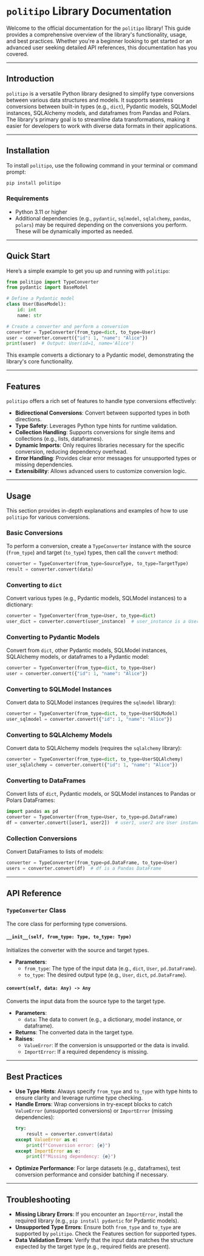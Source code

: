 # `politipo` Library Documentation

Welcome to the official documentation for the `politipo` library! This guide provides a comprehensive overview of the library's functionality, usage, and best practices. Whether you're a beginner looking to get started or an advanced user seeking detailed API references, this documentation has you covered.

---

## Introduction

`politipo` is a versatile Python library designed to simplify type conversions between various data structures and models. It supports seamless conversions between built-in types (e.g., `dict`), Pydantic models, SQLModel instances, SQLAlchemy models, and dataframes from Pandas and Polars. The library's primary goal is to streamline data transformations, making it easier for developers to work with diverse data formats in their applications.

---

## Installation

To install `politipo`, use the following command in your terminal or command prompt:

```bash
pip install politipo
```

### Requirements
- Python 3.11 or higher
- Additional dependencies (e.g., `pydantic`, `sqlmodel`, `sqlalchemy`, `pandas`, `polars`) may be required depending on the conversions you perform. These will be dynamically imported as needed.

---

## Quick Start

Here’s a simple example to get you up and running with `politipo`:

```python
from politipo import TypeConverter
from pydantic import BaseModel

# Define a Pydantic model
class User(BaseModel):
    id: int
    name: str

# Create a converter and perform a conversion
converter = TypeConverter(from_type=dict, to_type=User)
user = converter.convert({"id": 1, "name": "Alice"})
print(user)  # Output: User(id=1, name='Alice')
```

This example converts a dictionary to a Pydantic model, demonstrating the library's core functionality.

---

## Features

`politipo` offers a rich set of features to handle type conversions effectively:

- **Bidirectional Conversions**: Convert between supported types in both directions.
- **Type Safety**: Leverages Python type hints for runtime validation.
- **Collection Handling**: Supports conversions for single items and collections (e.g., lists, dataframes).
- **Dynamic Imports**: Only requires libraries necessary for the specific conversion, reducing dependency overhead.
- **Error Handling**: Provides clear error messages for unsupported types or missing dependencies.
- **Extensibility**: Allows advanced users to customize conversion logic.

---

## Usage

This section provides in-depth explanations and examples of how to use `politipo` for various conversions.

### Basic Conversions
To perform a conversion, create a `TypeConverter` instance with the source (`from_type`) and target (`to_type`) types, then call the `convert` method:

```python
converter = TypeConverter(from_type=SourceType, to_type=TargetType)
result = converter.convert(data)
```

### Converting to `dict`
Convert various types (e.g., Pydantic models, SQLModel instances) to a dictionary:

```python
converter = TypeConverter(from_type=User, to_type=dict)
user_dict = converter.convert(user_instance)  # user_instance is a User object
```

### Converting to Pydantic Models
Convert from `dict`, other Pydantic models, SQLModel instances, SQLAlchemy models, or dataframes to a Pydantic model:

```python
converter = TypeConverter(from_type=dict, to_type=User)
user = converter.convert({"id": 1, "name": "Alice"})
```

### Converting to SQLModel Instances
Convert data to SQLModel instances (requires the `sqlmodel` library):

```python
converter = TypeConverter(from_type=dict, to_type=UserSQLModel)
user_sqlmodel = converter.convert({"id": 1, "name": "Alice"})
```

### Converting to SQLAlchemy Models
Convert data to SQLAlchemy models (requires the `sqlalchemy` library):

```python
converter = TypeConverter(from_type=dict, to_type=UserSQLAlchemy)
user_sqlalchemy = converter.convert({"id": 1, "name": "Alice"})
```

### Converting to DataFrames
Convert lists of `dict`, Pydantic models, or SQLModel instances to Pandas or Polars DataFrames:

```python
import pandas as pd
converter = TypeConverter(from_type=User, to_type=pd.DataFrame)
df = converter.convert([user1, user2])  # user1, user2 are User instances
```

### Collection Conversions
Convert DataFrames to lists of models:

```python
converter = TypeConverter(from_type=pd.DataFrame, to_type=User)
users = converter.convert(df)  # df is a Pandas DataFrame
```

---

## API Reference

### `TypeConverter` Class
The core class for performing type conversions.

#### `__init__(self, from_type: Type, to_type: Type)`
Initializes the converter with the source and target types.

- **Parameters**:
  - `from_type`: The type of the input data (e.g., `dict`, `User`, `pd.DataFrame`).
  - `to_type`: The desired output type (e.g., `User`, `dict`, `pd.DataFrame`).

#### `convert(self, data: Any) -> Any`
Converts the input data from the source type to the target type.

- **Parameters**:
  - `data`: The data to convert (e.g., a dictionary, model instance, or dataframe).
- **Returns**: The converted data in the target type.
- **Raises**:
  - `ValueError`: If the conversion is unsupported or the data is invalid.
  - `ImportError`: If a required dependency is missing.

---

## Best Practices

- **Use Type Hints**: Always specify `from_type` and `to_type` with type hints to ensure clarity and leverage runtime type checking.
- **Handle Errors**: Wrap conversions in try-except blocks to catch `ValueError` (unsupported conversions) or `ImportError` (missing dependencies):
  ```python
  try:
      result = converter.convert(data)
  except ValueError as e:
      print(f"Conversion error: {e}")
  except ImportError as e:
      print(f"Missing dependency: {e}")
  ```
- **Optimize Performance**: For large datasets (e.g., dataframes), test conversion performance and consider batching if necessary.

---

## Troubleshooting

- **Missing Library Errors**: If you encounter an `ImportError`, install the required library (e.g., `pip install pydantic` for Pydantic models).
- **Unsupported Type Errors**: Ensure both `from_type` and `to_type` are supported by `politipo`. Check the Features section for supported types.
- **Data Validation Errors**: Verify that the input data matches the structure expected by the target type (e.g., required fields are present).